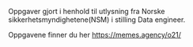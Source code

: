 Oppgaver gjort i henhold til utlysning fra Norske sikkerhetsmyndighetene(NSM) i stilling Data engineer.

Oppgavene finner du her https://memes.agency/o21/
